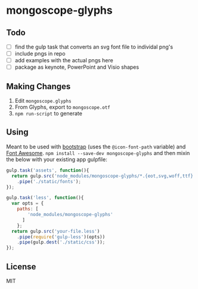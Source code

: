 # mongoscope-glyphs

## Todo

- [ ] find the gulp task that converts an svg font file to individal png's
- [ ] include pngs in repo
- [ ] add examples with the actual pngs here
- [ ] package as keynote, PowerPoint and Visio shapes

## Making Changes

1. Edit `mongoscope.glyphs`
2. From Glyphs, export to `mongoscope.otf`
3. `npm run-script` to generate

## Using

Meant to be used with [bootstrap][bootstrap] (uses the `@icon-font-path`
variable) and [Font Awesome][fa].  `npm install --save-dev mongoscope-glyphs`
and then mixin the below with your existing app gulpfile:

```javascript
gulp.task('assets', function(){
  return gulp.src('node_modules/mongoscope-glyphs/*.{eot,svg,woff,ttf}')
    .pipe('./static/fonts');
});

gulp.task('less', function(){
  var opts = {
    paths: [
        'node_modules/mongoscope-glyphs'
      ]
    };
  return gulp.src('your-file.less')
    .pipe(require('gulp-less')(opts))
    .pipe(gulp.dest('./static/css'));
});
```

## License

MIT

[bootstrap]: http://getbootstrap.com/css/#less-variables-icons
[fa]: http://fontawesome.github.io/Font-Awesome
